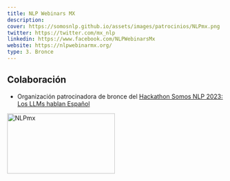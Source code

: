```yaml
---
title: NLP Webinars MX
description:
cover: https://somosnlp.github.io/assets/images/patrocinios/NLPmx.png
twitter: https://twitter.com/mx_nlp
linkedin: https://www.facebook.com/NLPWebinarsMx
website: https://nlpwebinarmx.org/ 
type: 3. Bronce
---
```


## Colaboración

- Organización patrocinadora de bronce del [Hackathon Somos NLP 2023: Los LLMs hablan Español](/hackathon)

<div class="flex justify-center">
    <img alt="NLPmx" width="250" height="140" 
    src="https://somosnlp.github.io/assets/images/patrocinios/NLPmx.png" />
</div>
